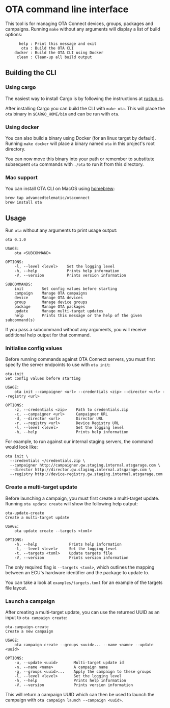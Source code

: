 # OTA command line interface

This tool is for managing OTA Connect devices, groups, packages and campaigns. Running `make` without any arguments will display a list of build options:

```
      help : Print this message and exit
       ota : Build the OTA CLI
    docker : Build the OTA CLI using Docker
     clean : Clean-up all build output
```

## Building the CLI

### Using cargo

The easiest way to install Cargo is by following the instructions at [rustup.rs](https://rustup.rs).

After installing Cargo you can build the CLI with `make ota`. This will place the `ota` binary in `$CARGO_HOME/bin` and can be run with `ota`.

### Using docker

You can also build a binary using Docker (for an linux target by default). Running `make docker` will place a binary named `ota` in this project's root directory.

You can now move this binary into your path or remember to substitute subsequent `ota` commands with `./ota` to run it from this directory.

### Mac support

You can install OTA CLI on MacOS using [homebrew](https://brew.sh):

```
brew tap advancedtelematic/otaconnect
brew install ota
```

## Usage

Run `ota` without any arguments to print usage output:

```
ota 0.1.0

USAGE:
    ota <SUBCOMMAND>

OPTIONS:
    -l, --level <level>    Set the logging level
    -h, --help             Prints help information
    -V, --version          Prints version information

SUBCOMMANDS:
    init        Set config values before starting
    campaign    Manage OTA campaigns
    device      Manage OTA devices
    group       Manage device groups
    package     Manage OTA packages
    update      Manage multi-target updates
    help        Prints this message or the help of the given subcommand(s)
```

If you pass a subcommand without any arguments, you will receive additional help output for that command.

### Initialise config values

Before running commands against OTA Connect servers, you must first specify the server endpoints to use with `ota init`:

```
ota-init
Set config values before starting

USAGE:
    ota init --campaigner <url> --credentials <zip> --director <url> --registry <url>

OPTIONS:
    -z, --credentials <zip>    Path to credentials.zip
    -c, --campaigner <url>     Campaigner URL
    -d, --director <url>       Director URL
    -r, --registry <url>       Device Registry URL
    -l, --level <level>        Set the logging level
    -h, --help                 Prints help information
```

For example, to run against our internal staging servers, the command would look like:

```
ota init \
  --credentials ~/credentials.zip \
  --campaigner http://campaigner.gw.staging.internal.atsgarage.com \
  --director http://director.gw.staging.internal.atsgarage.com \
  --registry http://device-registry.gw.staging.internal.atsgarage.com
```

### Create a multi-target update

Before launching a campaign, you must first create a multi-target update. Running `ota update create` will show the following help output:

```
ota-update-create
Create a multi-target update

USAGE:
    ota update create --targets <toml>

OPTIONS:
    -h, --help              Prints help information
    -l, --level <level>     Set the logging level
    -t, --targets <toml>    Update targets file
    -V, --version           Prints version information
```

The only required flag is `--targets <toml>`, which outlines the mapping between an ECU's hardware identifier and the package to update to.

You can take a look at `examples/targets.toml` for an example of the targets file layout.

### Launch a campaign

After creating a multi-target update, you can use the returned UUID as an input to `ota campaign create`:

```
ota-campaign-create
Create a new campaign

USAGE:
    ota campaign create --groups <uuid>... --name <name> --update <uuid>

OPTIONS:
    -u, --update <uuid>       Multi-target update id
    -n, --name <name>         A campaign name
    -g, --groups <uuid>...    Apply the campaign to these groups
    -l, --level <level>       Set the logging level
    -h, --help                Prints help information
    -V, --version             Prints version information
```

This will return a campaign UUID which can then be used to launch the campaign with `ota campaign launch --campaign <uuid>`.
